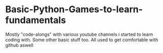 # Basic-Python-Games-to-learn-fundamentals
Mostly "code-alongs" with various youtube channels i started to learn coding with.
Some other basic stuff too. All used to get comfortable with github aswell

